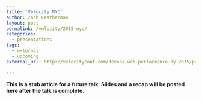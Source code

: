 ```yaml
---
title: 'Velocity NYC'
author: Zach Leatherman
layout: post
permalink: /velocity/2015-nyc/
categories:
  - presentations
tags:
  - external
  - upcoming
external_url: http://velocityconf.com/devops-web-performance-ny-2015/public/schedule/detail/46234

---
```


**This is a stub article for a future talk. Slides and a recap will be posted here after the talk is complete.**
